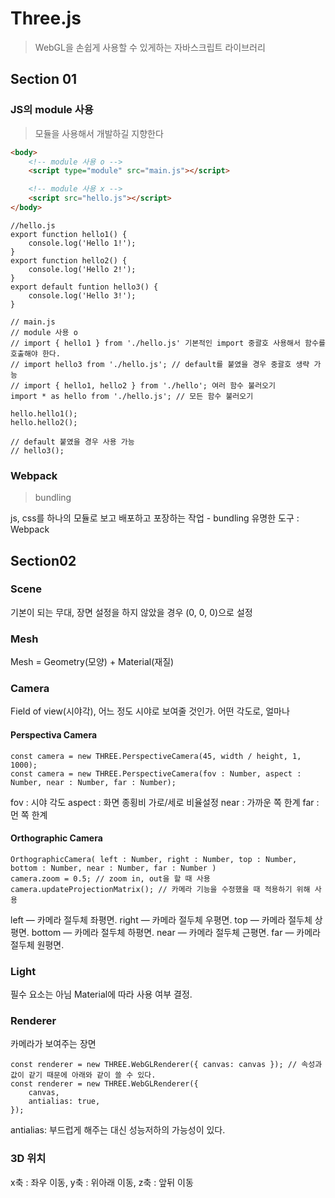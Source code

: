 # Three.js

> WebGL을 손쉽게 사용할 수 있게하는 자바스크립트 라이브러리

## Section 01

### JS의 module 사용

> 모듈을 사용해서 개발하길 지향한다

```html
<body>
    <!-- module 사용 o -->
    <script type="module" src="main.js"></script>

    <!-- module 사용 x -->
    <script src="hello.js"></script>
</body>
```

```JS
//hello.js
export function hello1() {
    console.log('Hello 1!');
}
export function hello2() {
    console.log('Hello 2!');
}
export default funtion hello3() {
    console.log('Hello 3!');
}
```

```JS
// main.js
// module 사용 o
// import { hello1 } from './hello.js' 기본적인 import 중괄호 사용해서 함수를 호출해야 한다.
// import hello3 from './hello.js'; // default를 붙였을 경우 중괄호 생략 가능
// import { hello1, hello2 } from './hello'; 여러 함수 불러오기
import * as hello from './hello.js'; // 모든 함수 불러오기

hello.hello1();
hello.hello2();

// default 붙였을 경우 사용 가능
// hello3();
```

### Webpack

> bundling

js, css를 하나의 모듈로 보고 배포하고 포장하는 작업 - bundling
유명한 도구 : Webpack

## Section02

### Scene

기본이 되는 무대, 장면
설정을 하지 않았을 경우 (0, 0, 0)으로 설정

### Mesh

Mesh = Geometry(모양) + Material(재질)

### Camera

Field of view(시야각), 어느 정도 시야로 보여줄 것인가. 어떤 각도로, 얼마나

#### Perspectiva Camera

```JS
const camera = new THREE.PerspectiveCamera(45, width / height, 1, 1000);
const camera = new THREE.PerspectiveCamera(fov : Number, aspect : Number, near : Number, far : Number);
```

fov : 시야 각도
aspect : 화면 종횡비 가로/세로 비율설정
near : 가까운 쪽 한계
far : 먼 쪽 한계

#### Orthographic Camera

```JS
OrthographicCamera( left : Number, right : Number, top : Number, bottom : Number, near : Number, far : Number )
camera.zoom = 0.5; // zoom in, out을 할 때 사용
camera.updateProjectionMatrix(); // 카메라 기능을 수정했을 때 적용하기 위해 사용
```

left — 카메라 절두체 좌평면.
right — 카메라 절두체 우평면.
top — 카메라 절두체 상평면.
bottom — 카메라 절두체 하평면.
near — 카메라 절두체 근평면.
far — 카메라 절두체 원평면.

### Light

필수 요소는 아님 Material에 따라 사용 여부 결정.

### Renderer

카메라가 보여주는 장면

```JS
const renderer = new THREE.WebGLRenderer({ canvas: canvas }); // 속성과 값이 같기 때문에 아래와 같이 쓸 수 있다.
const renderer = new THREE.WebGLRenderer({
    canvas,
    antialias: true,
});
```

antialias: 부드럽게 해주는 대신 성능저하의 가능성이 있다.

### 3D 위치

x축 : 좌우 이동, y축 : 위아래 이동, z축 : 앞뒤 이동
